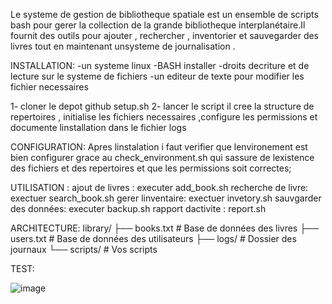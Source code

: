 Le systeme de gestion de bibliotheque spatiale est un ensemble de scripts bash pour gerer la collection de la grande bibliotheque interplanétaire.Il fournit des outils pour ajouter , rechercher , inventorier et sauvegarder des livres tout en maintenant unsysteme de journalisation .

INSTALLATION:
-un systeme linux
-BASH installer
-droits decriture et de lecture sur le systeme de fichiers 
-un editeur de texte pour modifier les fichier necessaires

1- cloner le depot github setup.sh
2- lancer le script
il cree la structure de repertoires , initialise les fichiers necessaires ,configure les permissions et documente linstallation dans le fichier logs

CONFIGURATION:
Apres linstalation i faut verifier que lenvironement est bien configurer grace au check_environment.sh qui sassure de lexistence des fichiers et des repertoires et que les permissions soit correctes; 

UTILISATION :
ajout de livres :  executer add_book.sh
recherche de livre: exectuer search_book.sh
gerer linventaire: exectuer invetory.sh
sauvgarder des données: executer backup.sh
rapport dactivite : report.sh

ARCHITECTURE:
library/ 
├── books.txt       # Base de données des livres 
├── users.txt       # Base de données des utilisateurs 
├── logs/          # Dossier des journaux 
└── scripts/       # Vos scripts

TEST:

![image](https://github.com/user-attachments/assets/f110bfdd-06d3-4ea1-82ad-1fb54635077a)








